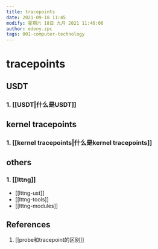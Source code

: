 ```yaml
---
title: tracepoints
date: 2021-09-18 11:45
modify: 星期六 18日 九月 2021 11:46:06
author: edony.zpc
tags: 001-computer-technology
---
```


# tracepoints
## USDT
### 1. [[USDT|什么是USDT]]

## kernel tracepoints
### 1. [[kernel tracepoints|什么是kernel tracepoints]]

## others
### 1. [[lttng]]
- [[lttng-ust]]
- [[lttng-tools]]
- [[lttng-modules]]

## References
1. [[probe和tracepoint的区别]]